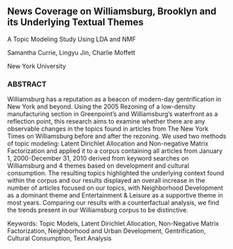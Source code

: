 ## News Coverage on Williamsburg, Brooklyn and its Underlying Textual Themes

A Topic Modeling Study Using LDA and NMF

Samantha Currie, Lingyu Jin, Charlie Moffett

New York University

### ABSTRACT
Williamsburg has a reputation as a beacon of modern-day gentrification in New York and beyond. Using the 2005 Rezoning of a low-density manufacturing section in Greenpoint’s and Williamsburg’s waterfront as a reflection point, this research aims to examine whether there are any observable changes in the topics found in articles from The New York Times on Williamsburg before and after the rezoning. We used two methods of topic modeling: Latent Dirichlet Allocation and Non-negative Matrix Factorization and applied it to a corpus containing all articles from January 1, 2000-December 31, 2010 derived from keyword searches on Williamsburg and 4 themes based on development and cultural consumption. The resulting topics highlighted the underlying context found within the corpus and our results displayed an overall increase in the number of articles focused on our topics, with Neighborhood Development as a dominant theme and Entertainment & Leisure as a supportive theme in most years. Comparing our results with a counterfactual analysis, we find the trends present in our Williamsburg corpus to be distinctive.

Keywords: Topic Models, Latent Dirichlet Allocation, Non-Negative Matrix Factorization, Neighborhood and Urban Development, Gentrification, Cultural Consumption, Text Analysis
